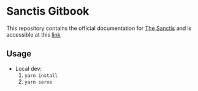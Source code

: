 # Sanctis Gitbook

This repository contains the official documentation for [The Sanctis](https://sanctis.xyz) and is accessible at this [link](https://docs.sanctis.xyz)

## Usage

- Local dev:
  1. `yarn install`
  2. `yarn serve`